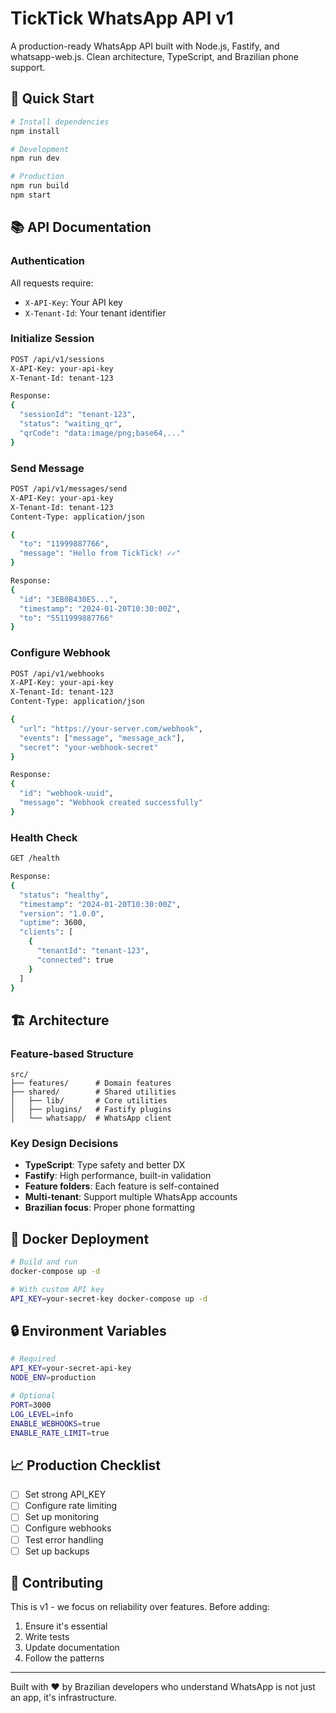 # TickTick WhatsApp API v1

A production-ready WhatsApp API built with Node.js, Fastify, and whatsapp-web.js. Clean architecture, TypeScript, and Brazilian phone support.

## 🚀 Quick Start

```bash
# Install dependencies
npm install

# Development
npm run dev

# Production
npm run build
npm start
```

## 📚 API Documentation

### Authentication

All requests require:

- `X-API-Key`: Your API key
- `X-Tenant-Id`: Your tenant identifier

### Initialize Session

```bash
POST /api/v1/sessions
X-API-Key: your-api-key
X-Tenant-Id: tenant-123

Response:
{
  "sessionId": "tenant-123",
  "status": "waiting_qr",
  "qrCode": "data:image/png;base64,..."
}
```

### Send Message

```bash
POST /api/v1/messages/send
X-API-Key: your-api-key
X-Tenant-Id: tenant-123
Content-Type: application/json

{
  "to": "11999887766",
  "message": "Hello from TickTick! ✓✓"
}

Response:
{
  "id": "3EB0B430E5...",
  "timestamp": "2024-01-20T10:30:00Z",
  "to": "5511999887766"
}
```

### Configure Webhook

```bash
POST /api/v1/webhooks
X-API-Key: your-api-key
X-Tenant-Id: tenant-123
Content-Type: application/json

{
  "url": "https://your-server.com/webhook",
  "events": ["message", "message_ack"],
  "secret": "your-webhook-secret"
}

Response:
{
  "id": "webhook-uuid",
  "message": "Webhook created successfully"
}
```

### Health Check

```bash
GET /health

Response:
{
  "status": "healthy",
  "timestamp": "2024-01-20T10:30:00Z",
  "version": "1.0.0",
  "uptime": 3600,
  "clients": [
    {
      "tenantId": "tenant-123",
      "connected": true
    }
  ]
}
```

## 🏗️ Architecture

### Feature-based Structure

```
src/
├── features/      # Domain features
├── shared/        # Shared utilities
│   ├── lib/       # Core utilities
│   ├── plugins/   # Fastify plugins
│   └── whatsapp/  # WhatsApp client
```

### Key Design Decisions

- **TypeScript**: Type safety and better DX
- **Fastify**: High performance, built-in validation
- **Feature folders**: Each feature is self-contained
- **Multi-tenant**: Support multiple WhatsApp accounts
- **Brazilian focus**: Proper phone formatting

## 🐳 Docker Deployment

```bash
# Build and run
docker-compose up -d

# With custom API key
API_KEY=your-secret-key docker-compose up -d
```

## 🔒 Environment Variables

```bash
# Required
API_KEY=your-secret-api-key
NODE_ENV=production

# Optional
PORT=3000
LOG_LEVEL=info
ENABLE_WEBHOOKS=true
ENABLE_RATE_LIMIT=true
```

## 📈 Production Checklist

- [ ] Set strong API_KEY
- [ ] Configure rate limiting
- [ ] Set up monitoring
- [ ] Configure webhooks
- [ ] Test error handling
- [ ] Set up backups

## 🤝 Contributing

This is v1 - we focus on reliability over features. Before adding:

1. Ensure it's essential
2. Write tests
3. Update documentation
4. Follow the patterns

---

Built with ❤️ by Brazilian developers who understand WhatsApp is not just an app, it's infrastructure.
